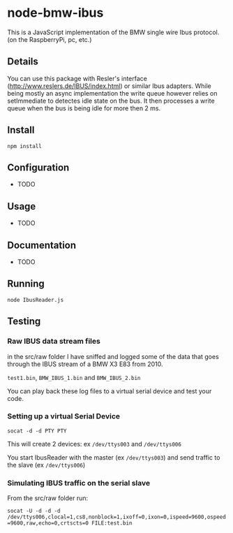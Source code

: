 # node-bmw-ibus

This is a JavaScript implementation of the BMW single wire Ibus protocol. (on the RaspberryPi, pc, etc.)

## Details

You can use this package with Resler's interface (http://www.reslers.de/IBUS/index.html) or similar Ibus adapters.
While being mostly an async implementation the write queue however relies on setImmediate to detectes idle state on the bus. It then processes a write queue when the bus is being idle for more then 2 ms.


## Install

```npm install```

## Configuration

- TODO

## Usage

- TODO

## Documentation

- TODO


## Running

```node IbusReader.js```


## Testing

### Raw IBUS data stream files

in the src/raw folder I have sniffed and logged some of the data that goes through the IBUS stream of a BMW X3 E83 from 2010.

```test1.bin```, ```BMW_IBUS_1.bin``` and ```BMW_IBUS_2.bin```

You can play back these log files to a virtual serial device and test your code.

### Setting up a virtual Serial Device

```socat -d -d PTY PTY```

This will create 2 devices: ex ```/dev/ttys003``` and ```/dev/ttys006```

You start IbusReader with the master (ex ```/dev/ttys003```) and send traffic to the slave (ex ```/dev/ttys006```)

### Simulating IBUS traffic on the serial slave

From the src/raw folder run:

```socat -U -d -d -d /dev/ttys006,clocal=1,cs8,nonblock=1,ixoff=0,ixon=0,ispeed=9600,ospeed=9600,raw,echo=0,crtscts=0 FILE:test.bin```
